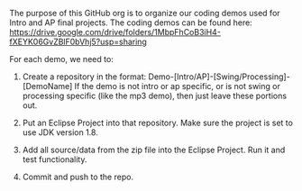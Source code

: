 The purpose of this GitHub org is to organize our coding demos used for Intro and AP final projects. The coding demos can be found here:
https://drive.google.com/drive/folders/1MbpFhCoB3iH4-fXEYK06GvZBlF0bVhj5?usp=sharing

For each demo, we need to:
1) Create a repository in the format:
    Demo-[Intro/AP]-[Swing/Processing]-[DemoName]
    If the demo is not intro or ap specific, or is not swing or processing specific (like the mp3 demo), then just leave these portions out.
    
3) Put an Eclipse Project into that repository. Make sure the project is set to use JDK version 1.8.

4) Add all source/data from the zip file into the Eclipse Project. Run it and test functionality.

5) Commit and push to the repo.
